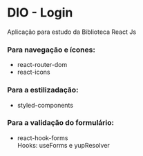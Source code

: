 # DIO - Login 

Aplicação para estudo da Biblioteca React Js

### Para navegação e ícones:

- react-router-dom
- react-icons


### Para a estilizadação:

- styled-components

### Para a validação do formulário:

- react-hook-forms                                                         
   Hooks: useForms e yupResolver


